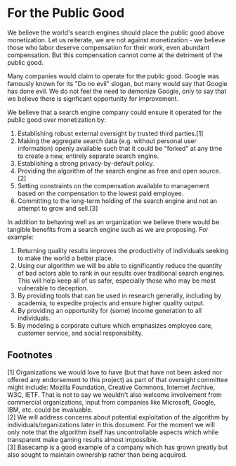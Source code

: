 # For the Public Good

We believe the world's search engines should place the public good above monetization. Let us reiterate, we are not against monetization - we believe those who labor deserve compensation for their work, even abundant compensation. But this compensation cannot come at the detriment of the public good.

Many companies would claim to operate for the public good. Google was famously known for its "Do no evil" slogan, but many would say that Google has done evil. We do not feel the need to demonize Google, only to say that we believe there is signficant opportunity for improvement.

We believe that a search engine company could ensure it operated for the public good over monetization by:

1. Establishing robust external oversight by trusted third parties.\[1\]
2. Making the aggregate search data \(e.g. without personal user information\) openly available such that it could be "forked" at any time to create a new, entirely separate search engine.
3. Establishing a strong privacy-by-default policy.
4. Providing the algorithm of the search engine as free and open source.\[2\]
5. Setting constraints on the compensation available to management based on the compensation to the lowest paid employee.
6. Committing to the long-term holding of the search engine and not an attempt to grow and sell.\[3\]

In addition to behaving well as an organization we believe there would be tangible benefits from a search engine such as we are proposing. For example:

1. Returning quality results improves the productivity of individuals seeking to make the world a better place.
2. Using our algorithm we will be able to significantly reduce the quantity of bad actors able to rank in our results over traditional search engines. This will help keep all of us safer, especially those who may be most vulnerable to deception.
3. By providing tools that can be used in research generally, including by academia, to expedite projects and ensure higher quality output.
4. By providing an opportunity for \(some\) income generation to all individuals.
5. By modeling a corporate culture which emphasizes employee care, customer service, and social responsibility.

## Footnotes

\[1\] Organizations we would love to have \(but that have not been asked nor offered any endorsement to this project\) as part of that oversight committee might include: Mozilla Foundation, Creative Commons, Internet Archive, W3C, IETF. That is not to say we wouldn't also welcome involvement from commercial organizations, input from companies like Microsoft,  Google, IBM, etc. could be invaluable.  
\[2\] We will address concerns about potential exploitation of the algorithm by individuals/organizations later in this document. For the moment we will only note that the algorithm itself has uncontrollable aspects which while transparent make gaming results almost impossible.  
\[3\] Basecamp is a good example of a company which has grown greatly but also sought to maintain ownership rather than being acquired.

